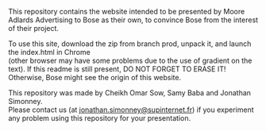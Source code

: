This repository contains the website intended to be presented by Moore Adlards Advertising to Bose as their own,
to convince Bose from the interest of their project.

To use this site, download the zip from branch prod, unpack it, and launch 
the index.html in Chrome <br> (other browser may have some problems due to the use of gradient on the text).
If this readme is still present, DO NOT FORGET TO ERASE IT! Otherwise, Bose might see the origin of this website.

This repository was made by Cheikh Omar Sow, Samy Baba and Jonathan Simonney. 
<br>Please contact us (at jonathan.simonney@supinternet.fr) if you
experiment any problem using this repository for your presentation.